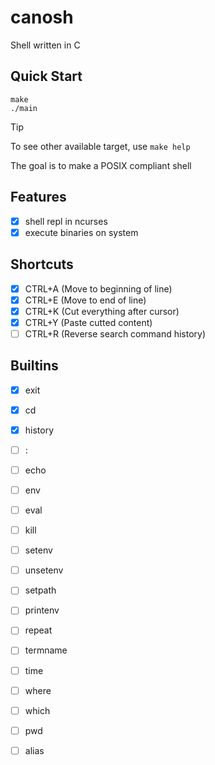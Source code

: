 # canosh
Shell written in C

## Quick Start

```
make
./main
```

> [!TIP]
> To see other available target, use `make help`


The goal is to make a POSIX compliant shell

## Features

- [x] shell repl in ncurses
- [x] execute binaries on system
## Shortcuts
- [x] CTRL+A (Move to beginning of line)
- [x] CTRL+E (Move to end of line)
- [x] CTRL+K (Cut everything after cursor)
- [x] CTRL+Y (Paste cutted content)
- [ ] CTRL+R (Reverse search command history)
## Builtins
- [x] exit
- [x] cd
- [x] history
- [ ] :
- [ ] echo
- [ ] env
- [ ] eval
- [ ] kill
- [ ] setenv
- [ ] unsetenv
- [ ] setpath
- [ ] printenv
- [ ] repeat
- [ ] termname
- [ ] time
- [ ] where
- [ ] which
- [ ] pwd
- [ ] alias

